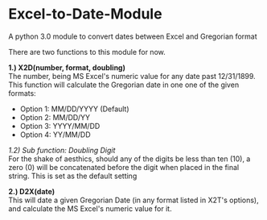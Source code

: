 # Excel-to-Date-Module
A python 3.0 module to convert dates between Excel and Gregorian format

There are two functions to this module for now.

<p><b>1.) X2D(number, format, doubling)</b>
<br>The number, being MS Excel's numeric value for any date past 12/31/1899. This function will calculate the Gregorian date in one one of the given formats:
<ul>
  <li>Option 1: MM/DD/YYYY (Default)</li>
  <li>Option 2: MM/DD/YY</li>
  <li>Option 3: YYYY/MM/DD</li>
  <li>Option 4: YY/MM/DD</li>
</ul>

<p><i>1.2) Sub function: Doubling Digit</i>
<br>For the shake of aesthics, should any of the digits be less than ten (10), a zero (0) will be concatenated before the digit when placed in the final string. This is set as the default setting

<p><b>2.) D2X(date)</b>
<br>This will date a given Gregorian Date (in any format listed in X2T's options), and calculate the MS Excel's numeric value for it.
